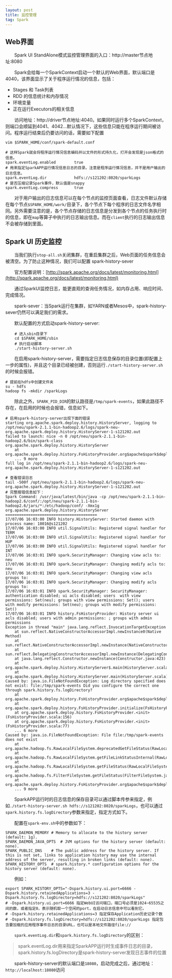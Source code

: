 ```yaml
---
layout: post
title: 监控管理
tag: Spark
---
```


## Web界面
　　Spark UI StandAlone模式监控管理界面的入口：http://master节点地址:8080

　　Spark会给每一个SparkContext启动一个默认的Web界面，默认端口是4040，该界面显示了关于程序运行情况的信息，包括：

* Stages 和 Task列表
* RDD 的信息统计和内存情况
* 环境变量
* 正在运行Executors的相关信息

　　访问地址：http://driver节点地址:4040。如果同时运行多个SparkContext，则端口会顺延到4041、4042...默认情况下，这些信息只能在程序运行期间被访问。程序运行结束后仍要访问的话，需要如下配置
```shell
vim $SPARK_HOME/conf/spark-default.conf

# 这样Spark就会将程序运行情况信息编码并以文件的形式持久化，打开会发现是json格式的信息。
spark.eventLog.enabled        true
# 用来指定SparkAPP运行情况信息日志的目录。注意是程序运行情况信息，并不是用户输出的日志信息。 
spark.eventLog.dir            hdfs://s121202:8020/sparkLogs
# 是否压缩记录Spark事件，默认值是snappy
spark.eventLog.compress       true
```

　　对于用户输出的日志信息可以在每个节点的监控页面查看，日志文件默认存储在每个节点`$SPARK_HOME/work/`目录下，各个节点下每个程序的日志文件名字相同。另外需要注意的是，各个节点存储的日志信息是分发到各个节点的任务执行时的信息，即在`map`等算子中执行的日志输出信息。而在`client`执行的日志输出信息不会被存储到里面。

## Spark UI 历史监控
　　当我们执行`stop-all.sh`关闭集群，在重启集群之后，Web页面的任务信息会被清空。为了防止这种情况，我们可以配置 spark-history-sever

　　官方配置说明：[http://spark.apache.org/docs/latest/monitoring.html](http://spark.apache.org/docs/latest/monitoring.html)

　　通过SparkUI监控日志，能更直观的查询任务情况，如内存占用、响应时间、完成情况。

　　spark-sever：当Spark运行在集群，如YARN或者Mesos中，spark-history-sever仍然可以满足我们的需求。

　　默认配置的方式启动spark-history-server:
```shell
    # 进入sbin目录下
    cd $SPARK_HOME/sbin
    # 执行启动脚本
    ./start-history-server.sh
```
　　在启用spark-history-server，需要指定日志信息保存的目录位置(即配置上一步的属性)，并且这个目录已经被创建，否则运行`./start-history-server.sh`的时候会报错。
```shell
# 提前在hdfs中创建文件夹
su - hdfs
hadoop fs -mkdir /sparkLogs
```
　　除此之外，`SPARK_PID_DIR`的默认路径是`/tmp/spark-events`，如果此路径不存在，在启用的时候也会报错，信息如下。
```console
# 启用spark-history-server出现下面的错误
starting org.apache.spark.deploy.history.HistoryServer, logging to /opt/neu/spark-2.1.1-bin-hadoop2.6/logs/spark-neu-org.apache.spark.deploy.history.HistoryServer-1-s121202.out
failed to launch: nice -n 0 /opt/neu/spark-2.1.1-bin-hadoop2.6/bin/spark-class org.apache.spark.deploy.history.HistoryServer
  	at org.apache.spark.deploy.history.FsHistoryProvider.org$apache$spark$deploy$history$FsHistoryProvider$$startPolling(FsHistoryProvider.scala:204)
  	... 9 more
full log in /opt/neu/spark-2.1.1-bin-hadoop2.6/logs/spark-neu-org.apache.spark.deploy.history.HistoryServer-1-s121202.out

# 查看错误日志
tail -500f /opt/neu/spark-2.1.1-bin-hadoop2.6/logs/spark-neu-org.apache.spark.deploy.history.HistoryServer-1-s121202.out
# 完整报错信息如下：
Spark Command: /usr/java/latest/bin/java -cp /opt/neu/spark-2.1.1-bin-hadoop2.6/conf/:/opt/neu/spark-2.1.1-bin-hadoop2.6/jars/*:/etc/hadoop/conf/ -Xmx1g org.apache.spark.deploy.history.HistoryServer
========================================
17/07/06 16:03:00 INFO history.HistoryServer: Started daemon with process name: 18016@s121202
17/07/06 16:03:00 INFO util.SignalUtils: Registered signal handler for TERM
17/07/06 16:03:00 INFO util.SignalUtils: Registered signal handler for HUP
17/07/06 16:03:00 INFO util.SignalUtils: Registered signal handler for INT
17/07/06 16:03:01 INFO spark.SecurityManager: Changing view acls to: neu
17/07/06 16:03:01 INFO spark.SecurityManager: Changing modify acls to: neu
17/07/06 16:03:01 INFO spark.SecurityManager: Changing view acls groups to: 
17/07/06 16:03:01 INFO spark.SecurityManager: Changing modify acls groups to: 
17/07/06 16:03:01 INFO spark.SecurityManager: SecurityManager: authentication disabled; ui acls disabled; users  with view permissions: Set(neu); groups with view permissions: Set(); users  with modify permissions: Set(neu); groups with modify permissions: Set()
17/07/06 16:03:01 INFO history.FsHistoryProvider: History server ui acls disabled; users with admin permissions: ; groups with admin permissions
Exception in thread "main" java.lang.reflect.InvocationTargetException
	at sun.reflect.NativeConstructorAccessorImpl.newInstance0(Native Method)
	at sun.reflect.NativeConstructorAccessorImpl.newInstance(NativeConstructorAccessorImpl.java:62)
	at sun.reflect.DelegatingConstructorAccessorImpl.newInstance(DelegatingConstructorAccessorImpl.java:45)
	at java.lang.reflect.Constructor.newInstance(Constructor.java:423)
	at org.apache.spark.deploy.history.HistoryServer$.main(HistoryServer.scala:278)
	at org.apache.spark.deploy.history.HistoryServer.main(HistoryServer.scala)
Caused by: java.io.FileNotFoundException: Log directory specified does not exist: file:/tmp/spark-events Did you configure the correct one through spark.history.fs.logDirectory?
	at org.apache.spark.deploy.history.FsHistoryProvider.org$apache$spark$deploy$history$FsHistoryProvider$$startPolling(FsHistoryProvider.scala:214)
	at org.apache.spark.deploy.history.FsHistoryProvider.initialize(FsHistoryProvider.scala:160)
	at org.apache.spark.deploy.history.FsHistoryProvider.<init>(FsHistoryProvider.scala:156)
	at org.apache.spark.deploy.history.FsHistoryProvider.<init>(FsHistoryProvider.scala:77)
	... 6 more
Caused by: java.io.FileNotFoundException: File file:/tmp/spark-events does not exist
	at org.apache.hadoop.fs.RawLocalFileSystem.deprecatedGetFileStatus(RawLocalFileSystem.java:537)
	at org.apache.hadoop.fs.RawLocalFileSystem.getFileLinkStatusInternal(RawLocalFileSystem.java:750)
	at org.apache.hadoop.fs.RawLocalFileSystem.getFileStatus(RawLocalFileSystem.java:527)
	at org.apache.hadoop.fs.FilterFileSystem.getFileStatus(FilterFileSystem.java:409)
	at org.apache.spark.deploy.history.FsHistoryProvider.org$apache$spark$deploy$history$FsHistoryProvider$$startPolling(FsHistoryProvider.scala:204)
	... 9 more
```
　　SparkAPP运行时的日志信息的保存目录可以通过脚本传参来指定，例如`./start-history-server.sh hdfs://s121202:8020/sparkLogs`，也可以通过`spark.history.fs.logDirectory`参数来指定，指定方式如下。

　　配置在`spark-env.sh`中的参数如下：
```shell
SPARK_DAEMON_MEMORY	# Memory to allocate to the history server (default: 1g).
SPARK_DAEMON_JAVA_OPTS	# JVM options for the history server (default: none).
SPARK_PUBLIC_DNS	# The public address for the history server. If this is not set, links to application history may use the internal address of the server, resulting in broken links (default: none).
SPARK_HISTORY_OPTS	# spark.history.* configuration options for the history server (default: none).
```
　　例如：
```shell
export SPARK_HISTORY_OPTS="-Dspark.history.ui.port=6666 -Dspark.history.retainedApplications=3 -Dspark.history.fs.logDirectory=hdfs://s121202:8020/sparkLogs"
# -Dspark.history.ui.port=6666 指定WebUI访问端口，端口号必须是1024~65535之间的数，或者指定0，表示随机取一个空闲的port，在启动日志信息中可以看到它。
# -Dspark.history.retainedApplications=3 指定保存Application历史记录个数 
# -Dspark.history.fs.logDirectory=hdfs://s121202:8020/sparkLogs 指定包含要加载的应用程序事件日志的目录URL，也可以是本地文件路径file://
```
　　`spark.eventLog.dir`和`spark.history.fs.logDirectory`的区别：
> spark.eventLog.dir用来指定SparkAPP运行时生成事件日志的目录，spark.history.fs.logDirectory是spark-history-server发现日志事件的位置

　　spark-history-server的默认端口是`18080`，启动完成之后，通过地址：`http://localhost:18080`访问


